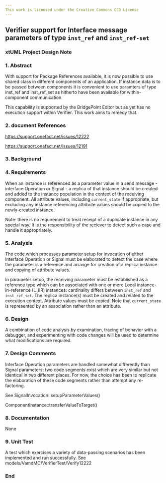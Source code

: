 ```yaml
---
This work is licensed under the Creative Commons CC0 License
---
```


## Verifier support for Interface message parameters of type `inst_ref` and `inst_ref-set`

### xtUML Project Design Note


### 1. Abstract


With support for Package References available, it is now possible to use shared class in different components of an application. 
If instance data is to be passed between components it is convenient to use paramters of type inst_ref and inst_ref_set as hitherto 
have been available for within-component communication.

This capability is supported by the BridgePoint Editor but as yet has no execution support within Verifier. 
This work aims to remedy that.

### 2. document References

https://support.onefact.net/issues/12222

https://support.onefact.net/issues/12191

### 3. Background

### 4. Requirements

When an instance is referenced as a parameter value in a send message - interface Operation or Signal - a replica of that instance 
should be created and added to the instance population in the context of the receiving component. All attribute values, including 
`current_state` if appropriate, but excluding any instance referencing attribute values should be copied to the newly-created instance.

Note: there is no requirement to treat receipt of a duplicate instance in any special way. It is the responsibility of the reciever 
to detect such a case and handle it appropriately.


### 5. Analysis

The code which processes parameter setup for invocation of either Interface Operation or Signal must be elaborated to detect the case 
where the parameter is a reference and arrange for creation of a replica instance and copying of attribute values.

In parameter setup, the receiving parameter must be established as a reference type which can be associated with one or more Local 
instance-in-reference (L_IIR) instances: cardinality differs between `inst_ref` and `inst_ref_set`. The replica instance(s) must be created
and related to the execution context. Attribute values must be copied. Note that `current_state` is represented by an association rather 
than an attribute.


### 6. Design

A combination of code analysis by examination, tracing of behavior with a debugger, and experimenting with code changes will be used to 
determine what modifications are required.

### 7. Design Comments

Interface Operation parameters are handled somewhat differently than Signal parameters; two code segments exist which are very similar 
but not identical in two different places. For now, the choice has been to replicate the elaboration of these code segments rather than 
attempt any re-factoring.

See 
SignalInvocation::setupParameterValues()

ComponentInstance::transferValueToTarget()

### 8. Documentation

None

### 9. Unit Test

A test which exercises a variety of data-passing scenarios has been implemented and run successfully.
See models/VamdMC/VerifierTest/Verify12222

### End
